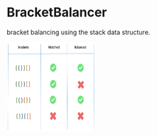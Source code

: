 # BracketBalancer

bracket balancing using the stack data structure.

<img src="bracket/stack-().png" alt="Bracket Stack" width="200" height="200">
